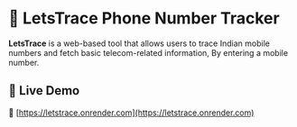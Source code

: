 # 📱 LetsTrace Phone Number Tracker

**LetsTrace** is a web-based tool that allows users to trace Indian mobile numbers and fetch basic telecom-related information, By entering a mobile number.

## 🚀 Live Demo

🔗 [https://letstrace.onrender.com](https://letstrace.onrender.com)
